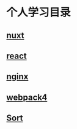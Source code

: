 # 个人学习目录
## [nuxt](./nuxt)
## [react](./react-webpack)
## [nginx](./nginx)
## [webpack4](./webpack4)
## [Sort](./sort)